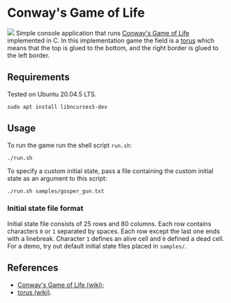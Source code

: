 # Conway's Game of Life
![](demo/demo.gif)
Simple console application that runs [Conway's Game of Life](en.wikipedia.org/wiki/Conway%27s_Game_of_Life) implemented in C. In this implementation game the field is a [torus](https://en.wikipedia.org/wiki/Torus) which means that the top is glued to the bottom, and the right border is glued to the left border.

## Requirements
Tested on Ubuntu 20.04.5 LTS.
```
sudo apt install libncurses5-dev
```

## Usage
To run the game run the shell script `run.sh`:
```
./run.sh
```
To specify a custom initial state, pass a file containing the custom initial state as an argument to this script:
```
./run.sh samples/gosper_gun.txt
```

### Initial state file format
Initial state file consists of 25 rows and 80 columns. Each row contains characters `0` or `1` separated by spaces. Each row except the last one ends with a linebreak. Character `1` defines an alive cell and `0` defined a dead cell. For a demo, try out default initial state files placed in `samples/`.

## References
- [Conway's Game of Life (wiki)](en.wikipedia.org/wiki/Conway%27s_Game_of_Life);
- [torus (wiki)](https://en.wikipedia.org/wiki/Torus).
